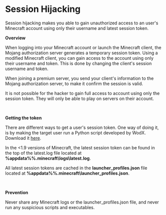 # Session Hijacking

Session hijacking makes you able to gain unauthorized access to an user's Minecraft account using only their username and latest session token.

**Overview**

When logging into your Minecraft account or launch the Minecraft client, the Mojang authorization server generates a temporary session token. Using a modified Minecraft client, you can gain access to the account using only their username and token. This is done by changing the client's session username and token.

When joining a premium server, you send your client's information to the Mojang authorization server, to make it confirm the session is valid. 

It is not possible for the hacker to gain full access to  account using only the session token. They will only be able to play on servers on their account.

<br>

**Getting the token**

There are different ways to get a user's session token. One way of doing it, is by making the target user run a Python script developed by WodX. Download it [here](https://github.com/WodxTV/Minecraft-Session-Token-Stealer). 

In the \<1.9 versions of Minecraft, the latest session token can be found in the top of the latest.log file located at **%appdata%%\.minecraft\logs\latest.log**.

All latest session tokens are cached in the **launcher_profiles.json** file located at **%appdata%%\.minecraft\launcher_profiles.json**.

<br>

**Prevention**

Never share any Minecraft logs or the launcher_profiles.json file, and never run any suspicious scripts and executables.